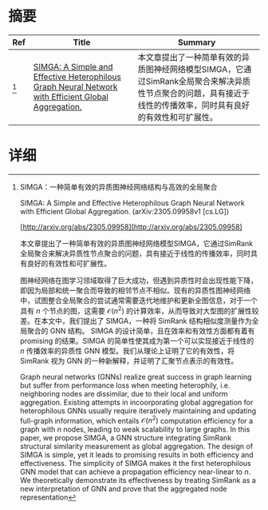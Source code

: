 # 摘要

| Ref | Title | Summary |
| --- | --- | --- |
| [^1] | [SIMGA: A Simple and Effective Heterophilous Graph Neural Network with Efficient Global Aggregation.](http://arxiv.org/abs/2305.09958) | 本文章提出了一种简单有效的异质图神经网络模型SIMGA，它通过SimRank全局聚合来解决异质性节点聚合的问题，具有接近于线性的传播效率，同时具有良好的有效性和可扩展性。 |

# 详细

[^1]: SIMGA：一种简单有效的异质图神经网络结构与高效的全局聚合

    SIMGA: A Simple and Effective Heterophilous Graph Neural Network with Efficient Global Aggregation. (arXiv:2305.09958v1 [cs.LG])

    [http://arxiv.org/abs/2305.09958](http://arxiv.org/abs/2305.09958)

    本文章提出了一种简单有效的异质图神经网络模型SIMGA，它通过SimRank全局聚合来解决异质性节点聚合的问题，具有接近于线性的传播效率，同时具有良好的有效性和可扩展性。

    

    图神经网络在图学习领域取得了巨大成功，但遇到异质性时会出现性能下降，即因为局部和统一聚合而导致的相邻节点不相似。现有的异质性图神经网络中，试图整合全局聚合的尝试通常需要迭代地维护和更新全图信息，对于一个具有 $n$ 个节点的图，这需要 $\mathcal{O}(n^2)$ 的计算效率，从而导致对大型图的扩展性较差。在本文中，我们提出了 SIMGA，一种将 SimRank 结构相似度测量作为全局聚合的 GNN 结构。 SIMGA 的设计简单，且在效率和有效性方面都有着有 promising 的结果。SIMGA 的简单性使其成为第一个可以实现接近于线性的 $n$ 传播效率的异质性 GNN 模型。我们从理论上证明了它的有效性，将 SimRank 视为 GNN 的一种新解释，并证明了汇聚节点表示的有效性。

    Graph neural networks (GNNs) realize great success in graph learning but suffer from performance loss when meeting heterophily, i.e. neighboring nodes are dissimilar, due to their local and uniform aggregation. Existing attempts in incoorporating global aggregation for heterophilous GNNs usually require iteratively maintaining and updating full-graph information, which entails $\mathcal{O}(n^2)$ computation efficiency for a graph with $n$ nodes, leading to weak scalability to large graphs. In this paper, we propose SIMGA, a GNN structure integrating SimRank structural similarity measurement as global aggregation. The design of SIMGA is simple, yet it leads to promising results in both efficiency and effectiveness. The simplicity of SIMGA makes it the first heterophilous GNN model that can achieve a propagation efficiency near-linear to $n$. We theoretically demonstrate its effectiveness by treating SimRank as a new interpretation of GNN and prove that the aggregated node representation
    


